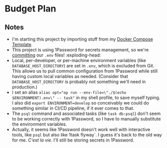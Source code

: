 # Budget Plan

## Notes

- I'm starting this project by importing stuff from my [Docker Compose Template][1].
- This project is using 1Password for secrets management, so we're [committing][2] our `.env` files! :exploding-head:
- Local, per-developer, or per-machine environment variables (like `DATABASE_HOST_DIRECTORY`) are set in `.env`, which is excluded from Git. This allows us to pull common configuration from 1Password while still having custom local variables as needed. (Consider that `DATABASE_HOST_DIRECTORY` is probably not something we'll need in production.)
- I set an alias `alias opt="op run --env-file=\"./$(echo $ENVIRONMENT).env\" -- task"` in my shell profile, to save myself typing. I also did `export ENVIRONMENT=develop` so conceivably we could do something similar in CI/CD pipeline, if it ever comes to that.
- The `psql` command and associated tasks (like `task db:psql`) don't seem to be working correctly with 1Password, so I have to manually substitute the environment variables.
- Actually, it seems like 1Password doesn't work well with interactive tools, like `psql` but also like 1task flyway`. I guess it's back to the old way for me. _C'est la vie_. I'll still be storing secrets in 1Password.

[1]: https://github.com/alexgs/simple-docker-compose-project/
[2]: https://developer.1password.com/docs/cli/secrets-environment-variables/#:~:text=You%20can%20check%20environment%20files%20into%20source%20control%20and%20use%20the%20same%20environment%20everywhere.
